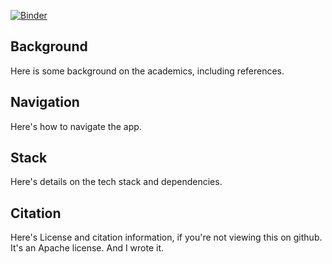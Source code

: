  [![Binder](https://mybinder.org/badge_logo.svg)](https://mybinder.org/v2/gh/cisaacstern/albedo/HEAD?filepath=binder.ipynb)

## Background

Here is some background on the academics, including references.

## Navigation

Here's how to navigate the app.

## Stack

Here's details on the tech stack and dependencies.

## Citation

Here's License and citation information, if you're not viewing this on github.
It's an Apache license. And I wrote it.
